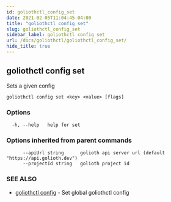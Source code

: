 ```yaml
---
id: goliothctl_config_set
date: 2021-02-05T11:04:45-04:00
title: "goliothctl config set"
slug: goliothctl_config_set
sidebar_label: goliothctl config set
url: /docs/goliothctl/goliothctl_config_set/
hide_title: true
---
```

## goliothctl config set

Sets a given config

```
goliothctl config set <key> <value> [flags]
```

### Options

```
  -h, --help   help for set
```

### Options inherited from parent commands

```
      --apiUrl string      golioth api server url (default "https://api.golioth.dev")
      --projectId string   golioth project id
```

### SEE ALSO

* [goliothctl config](/docs/goliothctl/goliothctl_config/)	 - Set global goliothctl config

